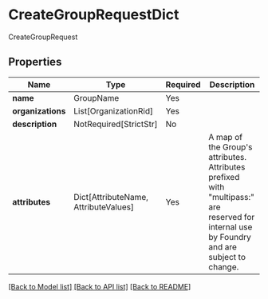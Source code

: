 # CreateGroupRequestDict

CreateGroupRequest

## Properties
| Name | Type | Required | Description |
| ------------ | ------------- | ------------- | ------------- |
**name** | GroupName | Yes |  |
**organizations** | List[OrganizationRid] | Yes |  |
**description** | NotRequired[StrictStr] | No |  |
**attributes** | Dict[AttributeName, AttributeValues] | Yes | A map of the Group's attributes. Attributes prefixed with "multipass:" are reserved for internal use by Foundry and are subject to change. |


[[Back to Model list]](../../README.md#documentation-for-models) [[Back to API list]](../../README.md#documentation-for-api-endpoints) [[Back to README]](../../README.md)
